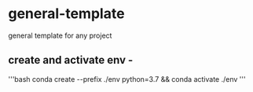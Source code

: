 # general-template
general template for any project

## create and activate env -
'''bash
conda create --prefix ./env python=3.7 && conda activate ./env
'''
